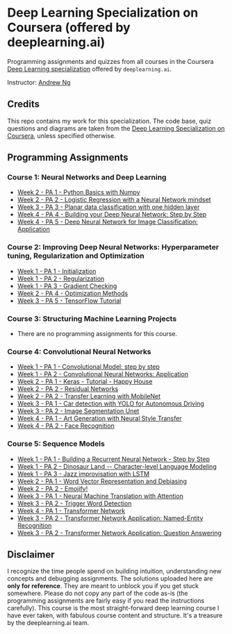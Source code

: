 # Deep Learning Specialization on Coursera (offered by deeplearning.ai)

Programming assignments and quizzes from all courses in the Coursera [Deep Learning specialization](https://www.coursera.org/specializations/deep-learning) offered by `deeplearning.ai`.

Instructor: [Andrew Ng](http://www.andrewng.org/)

## Credits

This repo contains my work for this specialization. The code base, quiz questions and diagrams are taken from the [Deep Learning Specialization on Coursera](https://www.coursera.org/specializations/deep-learning), unless specified otherwise.

## Programming Assignments

### Course 1: Neural Networks and Deep Learning

  - [Week 2 - PA 1 - Python Basics with Numpy](https://nbviewer.org/github/MortalJudgment/Coursera_DeepLearning_specialization/blob/master/C1%20-%20Neural%20Networks%20and%20Deep%20Learning/W2%20-%20Python%20Basics%20with%20Numpy/Python_Basics_with_Numpy.ipynb)
  - [Week 2 - PA 2 - Logistic Regression with a Neural Network mindset](https://nbviewer.org/github/MortalJudgment/Coursera_DeepLearning_specialization/blob/master/C1%20-%20Neural%20Networks%20and%20Deep%20Learning/W2%20-%20Logistic%20Regression%20as%20a%20Neural%20Network/Logistic_Regression_with_a_Neural_Network_mindset.ipynb)
  - [Week 3 - PA 3 - Planar data classification with one hidden layer](https://nbviewer.org/github/MortalJudgment/Coursera_DeepLearning_specialization/blob/master/C1%20-%20Neural%20Networks%20and%20Deep%20Learning/W3%20-%20Planar%20data%20classification%20with%20one%20hidden%20layer/Planar_data_classification_with_one_hidden_layer.ipynb)
  - [Week 4 - PA 4 - Building your Deep Neural Network: Step by Step](https://nbviewer.org/github/MortalJudgment/Coursera_DeepLearning_specialization/blob/master/C1%20-%20Neural%20Networks%20and%20Deep%20Learning/W4%20-%20Building%20your%20Deep%20Neural%20Network%20-%20Step%20by%20Step/Building_your_Deep_Neural_Network_Step_by_Step.ipynb)
  - [Week 4 - PA 5 - Deep Neural Network for Image Classification: Application](https://nbviewer.org/github/MortalJudgment/Coursera_DeepLearning_specialization/blob/master/C1%20-%20Neural%20Networks%20and%20Deep%20Learning/W4%20-%20Deep%20Neural%20Network%20Application_%20Image%20Classification/Deep%20Neural%20Network%20-%20Application.ipynb)

### Course 2: Improving Deep Neural Networks: Hyperparameter tuning, Regularization and Optimization

  - [Week 1 - PA 1 - Initialization]()
  - [Week 1 - PA 2 - Regularization]()
  - [Week 1 - PA 3 - Gradient Checking]()
  - [Week 2 - PA 4 - Optimization Methods]()
  - [Week 3 - PA 5 - TensorFlow Tutorial]()

### Course 3: Structuring Machine Learning Projects

  - There are no programming assignments for this course. 
  
### Course 4: Convolutional Neural Networks

  - [Week 1 - PA 1 - Convolutional Model: step by step]()
  - [Week 1 - PA 2 - Convolutional Neural Networks: Application]()
  - [Week 2 - PA 1 - Keras - Tutorial - Happy House]()
  - [Week 2 - PA 2 - Residual Networks]()
  - [Week 2 - PA 2 - Transfer Learning with MobileNet]()
  - [Week 3 - PA 1 - Car detection with YOLO for Autonomous Driving]()
  - [Week 3 - PA 2 - Image Segmentation Unet]()
  - [Week 4 - PA 1 - Art Generation with Neural Style Transfer]()    
  - [Week 4 - PA 2 - Face Recognition]()
  
### Course 5: Sequence Models

  - [Week 1 - PA 1 - Building a Recurrent Neural Network - Step by Step]()
  - [Week 1 - PA 2 - Dinosaur Land -- Character-level Language Modeling]()
  - [Week 1 - PA 3 - Jazz improvisation with LSTM]()  
  - [Week 2 - PA 1 - Word Vector Representation and Debiasing]()  
  - [Week 2 - PA 2 - Emojify!]()  
  - [Week 3 - PA 1 - Neural Machine Translation with Attention]()  
  - [Week 3 - PA 2 - Trigger Word Detection]()
  - [Week 4 - PA 1 - Transformer Network]()  
  - [Week 3 - PA 2 - Transformer Network Application: Named-Entity Recognition]()   
  - [Week 3 - PA 2 - Transformer Network Application: Question Answering]() 

## Disclaimer

I recognize the time people spend on building intuition, understanding new concepts and debugging assignments. The solutions uploaded here are **only for reference**. They are meant to unblock you if you get stuck somewhere. Please do not copy any part of the code as-is (the programming assignments are fairly easy if you read the instructions carefully). This course is the most straight-forward deep learning course I have ever taken, with fabulous course content and structure. It's a treasure by the deeplearning.ai team.
